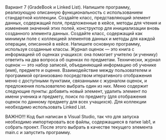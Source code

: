 Вариант 7 (GradeBook и Linked List).
Напишите программу, реализующую описанную функциональность с использованием стандартной коллекции.
Создайте класс, представляющий элемент данных, содержащий поля, предложенные в кейсе, методы для чтения и изменения значений этих полей, конструктор для инициализации вновь созданного элемента данных. Создайте класс, содержащий как минимум поле с коллекцией элементов данных и методы для каждой операции, описанной в кейсе. Напишите основную программу, используя созданные классы.
Журнал оценок — это книга с информацией об оценках учащихся: она помогает учителю (и ученику) ответить на два вопроса об оценках по предметам.
Технически, журнал оценок — это набор записей, объединяющий информацию об ученике (имя), предмете и оценке.
Взаимодействие между пользователем и программой организовано посредством итеративного отображения меню с доступными пунктами, связанными с журналом оценок, и предложения пользователю выбрать один из них. Меню содержит следующие пункты: добавить новый элемент, удалить элемент по имени ученика и предмету, поиск по предмету (для отображения оценок по данному предмету для всех учащихся).
Для коллекции необходимо использовать Linked List.

ВАЖНО!!!
Код был написан в Visual Studio, так что для запуска необходимо импортировать все файлы, содержащиеся в папке lab1, и собрать проект. После этого выбрать в качестве текущего элемента main.c и запустить программу.
